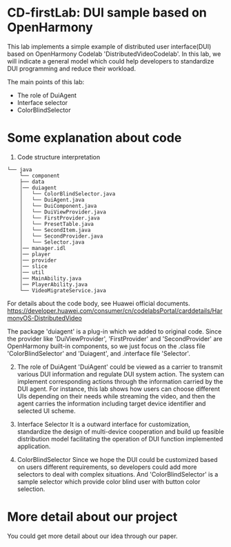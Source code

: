 # CD-firstLab: DUI sample based on OpenHarmony

This lab implements a simple example of distributed user interface(DUI) based on OpenHarmony Codelab 'DistributedVideoCodelab'. In this lab, we will indicate a general model which could help developers to standardize DUI programming and reduce their workload. 

The main points of this lab:
- The role of DuiAgent
- Interface selector
- ColorBlindSelector

# Some explanation about code
1. Code structure interpretation
```
└── java                            
    └── component     
    ├── data        
    │── duiagent  
    │   └── ColorBlindSelector.java 
    │   └── DuiAgent.java        
    │   └── DuiComponent.java
    │   └── DuiViewProvider.java
    │   └── FirstProvider.java
    │   └── PresetTable.java
    │   └── SecondItem.java
    │   └── SecondProvider.java
    │   └── Selector.java  
    │── manager.idl
    │── player
    │── provider
    │── slice
    │── util
    │── MainAbility.java
    │── PlayerAbility.java
    └── VideoMigrateService.java
```
For details about the code body, see Huawei official documents. https://developer.huawei.com/consumer/cn/codelabsPortal/carddetails/HarmonyOS-DistributedVideo

The package 'duiagent' is a plug-in which we added to original code. Since the provider like 'DuiViewProvider', 'FirstProvider' and 'SecondProvider' are OpenHarmony built-in components, so we just focus on the .class file 'ColorBlindSelector' and 'Duiagent', and .interface file 'Selector'.

2. The role of DuiAgent
'DuiAgent' could be viewed as a carrier to transmit various DUI information and regulate DUI system action. The system can implement corresponding actions through the information carried by the DUI agent. For instance, this lab shows how users can choose different UIs depending on their needs while streaming the video, and then the agent carries the information including target device identifier and selected UI scheme.

3. Interface Selector
It is a outward interface for customization, standardize the design of multi-device cooperation and build up feasible distribution model facilitating the operation of DUI function implemented application.

4. ColorBlindSelector
Since we hope the DUI could be customized based on users different requirements, so developers could add more selectors to deal with complex situations. And 'ColorBlindSelector' is a sample selector which provide color blind user with button color selection. 

# More detail about our project
You could get more detail about our idea through our paper.
